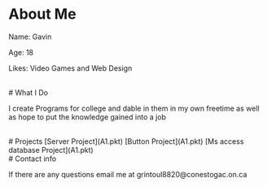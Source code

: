 # About Me
<p>Name: Gavin</p>
<p>Age: 18</p>
<p>Likes: Video Games and Web Design</p>
<br>
# What I Do
<p> I create Programs for college and dable in them in my own freetime as well as hope to put the knowledge gained into a job</p>
<br>
# Projects
[Server Project](A1.pkt)
[Button Project](A1.pkt)
[Ms access database Project](A1.pkt)

<br>
# Contact info
<p>If there are any questions email me at grintoul8820@conestogac.on.ca
